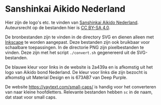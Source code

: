 # Sanshinkai Aikido Nederland

Hier zijn de logo's etc. te vinden van [Sanshinkai Aikido Nederland](https://nederland.sanshinkai.eu). Auteursrecht op de bestanden hier is [CC BY-SA 4.0](https://creativecommons.org/licenses/by-sa/4.0/deed.nl).

De bronbestanden zijn te vinden in de directory SVG en dienen alleen met [Inkscape](https://inkscape.org/) te worden aangepast. Deze bestanden zijn ook bruikbaar voor schaalbare toepassingen. In de directorie PNG zijn pixelbestanden te vinden. Deze zijn met het script `./convert.sh` gegenereerd uit de SVG-bestanden.

De blauwe kleur voor links in de website is 2a439a en is afkomstig uit het logo van Aikido bond Nederland. De kleur voor links die zijn bezocht is afkomstig uit Material Design en is 673AB7 van Deep Purple.

De website https://yaytext.com/small-caps/ is handig voor het converteren van naar kleine hoofdletters. Relevante bestanden hebben `sc` in de naam, dat staat voor small caps.

